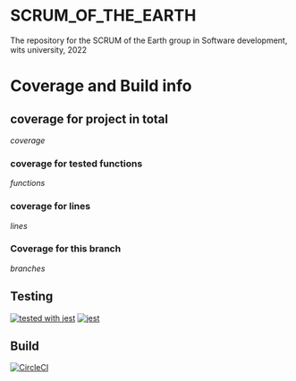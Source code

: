 # SCRUM_OF_THE_EARTH
The repository for the SCRUM of the Earth group in Software development, wits university, 2022

# Coverage and Build info 
## coverage for project in total
$coverage$

### coverage for tested functions

$functions$
### coverage for lines

$lines$

### Coverage for this branch

$branches$

## Testing

[![tested with jest](https://img.shields.io/badge/tested_with-jest-99424f.svg)](https://github.com/facebook/jest)
[![jest](https://jestjs.io/img/jest-badge.svg)](https://github.com/facebook/jest)

## Build
[![CircleCI](https://circleci.com/gh/CiaranOtter/SCRUM_OF_THE_EARTH/tree/main.svg?style=svg)](https://circleci.com/gh/CiaranOtter/SCRUM_OF_THE_EARTH/tree/main)
